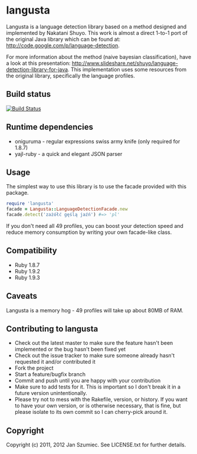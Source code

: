 # langusta

Langusta is a language detection library based on a method designed and implemented by Nakatani Shuyo. This work is almost a direct 1-to-1 port of the original Java library which can be found at: http://code.google.com/p/language-detection.

For more information about the method (naive bayesian classification), have a look at this presentation: http://www.slideshare.net/shuyo/language-detection-library-for-java. This implementation uses some resources from the original library, specifically the language profiles.

## Build status

[![Build Status](https://secure.travis-ci.org/jasiek/langusta.png?branch=master)](http://travis-ci.org/jasiek/langusta)

## Runtime dependencies

* oniguruma - regular expressions swiss army knife (only required for 1.8.7)
* yajl-ruby - a quick and elegant JSON parser

## Usage

The simplest way to use this library is to use the facade provided with this package.

```ruby
require 'langusta'
facade = Langusta::LanguageDetectionFacade.new
facade.detect('zażółć gęślą jaźń') #=> 'pl'
```

If you don't need all 49 profiles, you can boost your detection speed and reduce memory consumption by writing your own facade-like class.

## Compatibility

* Ruby 1.8.7
* Ruby 1.9.2
* Ruby 1.9.3

## Caveats

Langusta is a memory hog - 49 profiles will take up about 80MB of RAM.

## Contributing to langusta
 
* Check out the latest master to make sure the feature hasn't been implemented or the bug hasn't been fixed yet
* Check out the issue tracker to make sure someone already hasn't requested it and/or contributed it
* Fork the project
* Start a feature/bugfix branch
* Commit and push until you are happy with your contribution
* Make sure to add tests for it. This is important so I don't break it in a future version unintentionally.
* Please try not to mess with the Rakefile, version, or history. If you want to have your own version, or is otherwise necessary, that is fine, but please isolate to its own commit so I can cherry-pick around it.

## Copyright

Copyright (c) 2011, 2012 Jan Szumiec. See LICENSE.txt for further details.

